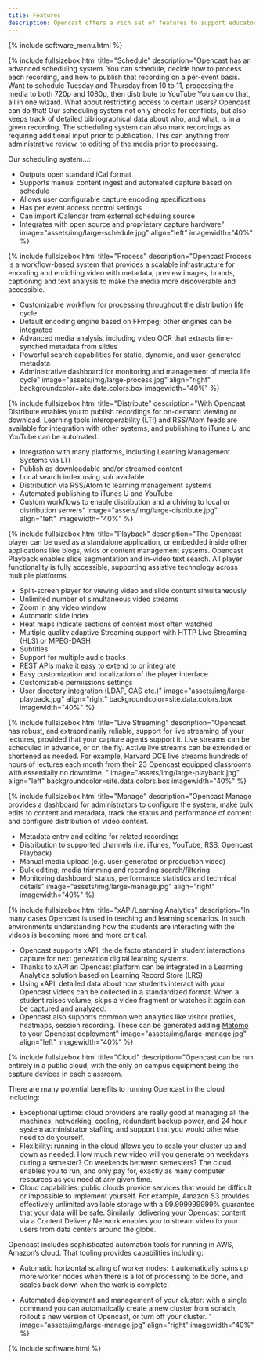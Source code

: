 ```yaml
---
title: Features
description: Opencast offers a rich set of features to support educators, learners, video-operators and administrators.
---
```

{% include software_menu.html %}

{% include fullsizebox.html
title="Schedule"
description="Opencast has an advanced scheduling system.  You can schedule, decide how to process each recording, and how to publish that recording on a per-event basis.  Want to schedule Tuesday and Thursday from 10 to 11, processing the media to both 720p and 1080p, then distribute to YouTube  You can do that, all in one wizard.  What about restricting access to certain users?  Opencast can do that!  Our scheduling system not only checks for conflicts, but also keeps track of detailed bibliographical data about who, and what, is in a given recording.  The scheduling system can also mark recordings as requiring additional input prior to publication.  This can anything from administrative review, to editing of the media prior to processing.

Our scheduling system...:

- Outputs open standard iCal format
- Supports manual content ingest and automated capture based on schedule
- Allows user configurable capture encoding specifications
- Has per event access control settings
- Can import iCalendar from external scheduling source
- Integrates with open source and proprietary capture hardware"
image="assets/img/large-schedule.jpg"
align="left"
imagewidth="40%"
%}

{% include fullsizebox.html
title="Process"
description="Opencast Process is a workflow-based system that provides a scalable infrastructure for encoding and enriching video with metadata, preview images, brands, captioning and text analysis to make the media more discoverable and accessible.

- Customizable workflow for processing throughout the distribution life cycle
- Default encoding engine based on FFmpeg; other engines can be integrated
- Advanced media analysis, including video OCR that extracts time-synched metadata from slides
- Powerful search capabilities for static, dynamic, and user-generated metadata
- Administrative dashboard for monitoring and management of media life cycle"
image="assets/img/large-process.jpg"
align="right"
backgroundcolor=site.data.colors.box
imagewidth="40%"
%}

{% include fullsizebox.html
title="Distribute"
description="With Opencast Distribute enables you to publish recordings for on-demand viewing or download. Learning tools interoperability (LTI) and RSS/Atom feeds are available for integration with other systems, and publishing to iTunes U and YouTube can be automated.

- Integration with many platforms, including Learning Management Systems via LTI
- Publish as downloadable and/or streamed content
- Local search index using solr available
- Distribution via RSS/Atom to learning management systems
- Automated publishing to iTunes U and YouTube
- Custom workflows to enable distribution and archiving to local or distribution servers"
image="assets/img/large-distribute.jpg"
align="left"
imagewidth="40%"
%}

{% include fullsizebox.html
title="Playback"
description="The Opencast player can be used as a standalone application, or embedded inside other applications like blogs, wikis or content management systems. Opencast Playback enables slide segmentation and in-video text search. All player functionality is fully accessible, supporting assistive technology across multiple platforms.

- Split-screen player for viewing video and slide content simultaneously
- Unlimited number of simultaneous video streams
- Zoom in any video window
- Automatic slide index
- Heat maps indicate sections of content most often watched
- Multiple quality adaptive Streaming support with HTTP Live Streaming (HLS) or MPEG-DASH
- Subtitles
- Support for multiple audio tracks
- REST APIs make it easy to extend to or integrate 
- Easy customization and localization of the player interface
- Customizable permissions settings
- User directory integration (LDAP, CAS etc.)"
image="assets/img/large-playback.jpg"
align="right"
backgroundcolor=site.data.colors.box
imagewidth="40%"
%}

{% include fullsizebox.html
title="Live Streaming"
description="Opencast has robust, and extraordinarily reliable, support for live streaming of your lectures, provided that your capture agents support it.  Live streams can be scheduled in advance, or on the fly.  Active live streams can be extended or shortened as needed.  For example, Harvard DCE live streams hundreds of hours of lectures each month from their 23 Opencast equipped classrooms with essentially no downtime. "
image="assets/img/large-playback.jpg"
align="left"
backgroundcolor=site.data.colors.box
imagewidth="40%"
%}

{% include fullsizebox.html
title="Manage"
description="Opencast Manage provides a dashboard for administrators to configure the system, make bulk edits to content and metadata, track the status and performance of content and configure distribution of video content.

- Metadata entry and editing for related recordings
- Distribution to supported channels (i.e. iTunes, YouTube, RSS, Opencast Playback)
- Manual media upload (e.g. user-generated or production video)
- Bulk editing; media trimming and recording search/filtering
- Monitoring dashboard; status, performance statistics and technical details"
image="assets/img/large-manage.jpg"
align="right"
imagewidth="40%"
%}

{% include fullsizebox.html
title="xAPI/Learning Analytics"
description="In many cases Opencast is used in teaching and learning scenarios. In such environments understanding how the students are interacting with the videos is becoming more and more critical.

- Opencast supports xAPI, the de facto standard in student interactions capture for next generation digital learning systems.
- Thanks to xAPI an Opencast platform can be integrated in a Learning Analytics solution based on Learning Record Store (LRS)
- Using xAPI, detailed data about how students interact with your Opencast videos can be collected in a standardized format. When a student raises volume, skips a video fragment or watches it again can be captured and analyzed.
- Opencast also supports common web analytics like visitor profiles, heatmaps, session recording.  These can be generated adding [Matomo](https://matomo.org/) to your Opencast deployment"
image="assets/img/large-manage.jpg"
align="left"
imagewidth="40%"
%}

{% include fullsizebox.html
title="Cloud"
description="Opencast can be run entirely in a public cloud, with the only on campus equipment being the capture devices in each classroom.

There are many potential benefits to running Opencast in the cloud including:

- Exceptional uptime:  cloud providers are really good at managing all the machines, networking, cooling, redundant backup power, and 24 hour system administrator staffing and support that you would otherwise need to do yourself.
- Flexibility: running in the cloud allows you to scale your cluster up and down as needed.  How much new video will you generate on weekdays during a semester?  On weekends between semesters?  The cloud enables you to run, and only pay for, exactly as many computer resources as you need at any given time.
- Cloud capabilities: public clouds provide services that would be difficult or impossible to implement yourself.  For example, Amazon S3 provides effectively unlimited available storage with a 99.999999999% guarantee that your data will be safe.  Similarly, delivering your Opencast content via a Content Delivery Network enables you to stream video to your users from data centers around the globe.

Opencast includes sophisticated automation tools for running in AWS, Amazon’s cloud.  That tooling provides capabilities including:

- Automatic horizontal scaling of worker nodes: it automatically spins up more worker nodes when there is a lot of processing to be done, and scales back down when the work is complete.

- Automated deployment and management of your cluster: with a single command you can automatically create a new cluster from scratch, rollout a new version of Opencast, or turn off your cluster. "
image="assets/img/large-manage.jpg"
align="right"
imagewidth="40%"
%}

{% include software.html %}
